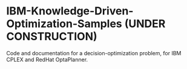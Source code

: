 # IBM-Knowledge-Driven-Optimization-Samples (**UNDER CONSTRUCTION**)
Code and documentation for a decision-optimization problem, for IBM CPLEX and RedHat OptaPlanner.
